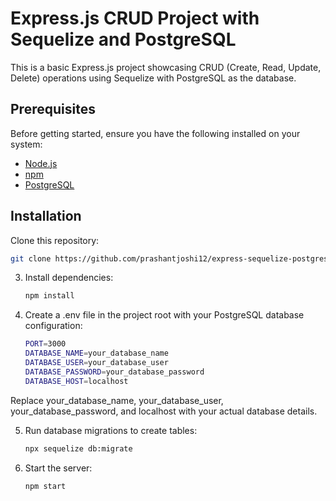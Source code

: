 # Express.js CRUD Project with Sequelize and PostgreSQL

This is a basic Express.js project showcasing CRUD (Create, Read, Update, Delete) operations using Sequelize with PostgreSQL as the database.

## Prerequisites

Before getting started, ensure you have the following installed on your system:

- [Node.js](https://nodejs.org/)
- [npm](https://www.npmjs.com/)
- [PostgreSQL](https://www.postgresql.org/)

## Installation

 Clone this repository:

   ```bash
   git clone https://github.com/prashantjoshi12/express-sequelize-postgresql-crud

   ```


3. Install dependencies:

   ```bash
   npm install

   ```

4. Create a .env file in the project root with your PostgreSQL database configuration:
   ```bash
   PORT=3000
   DATABASE_NAME=your_database_name
   DATABASE_USER=your_database_user
   DATABASE_PASSWORD=your_database_password
   DATABASE_HOST=localhost
   ```

Replace your_database_name, your_database_user, your_database_password, and localhost with your actual database details.

5. Run database migrations to create tables:
   ```bash
   npx sequelize db:migrate

   ```
6. Start the server:
   ```bash
   npm start
   ```

